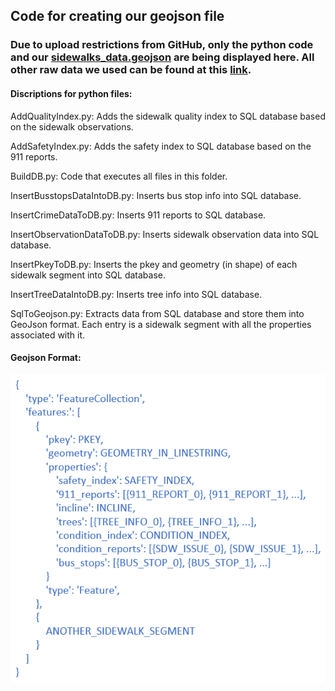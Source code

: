 ## Code for creating our geojson file

### Due to upload restrictions from GitHub, only the python code and our [sidewalks_data.geojson](./sidewalks_data.geojson) are being displayed here. All other raw data we used can be found at this [link](https://drive.google.com/drive/folders/1dT16a_EWqa9_yosBBcE8TBZXFGVBXt-E?usp=sharing).

#### Discriptions for python files:

AddQualityIndex.py: Adds the sidewalk quality index to SQL database based on the sidewalk observations.

AddSafetyIndex.py: Adds the safety index to SQL database based on the 911 reports.

BuildDB.py: Code that executes all files in this folder.

InsertBusstopsDataIntoDB.py: Inserts bus stop info into SQL database.

InsertCrimeDataToDB.py: Inserts 911 reports to SQL database.

InsertObservationDataToDB.py: Inserts sidewalk observation data into SQL database.

InsertPkeyToDB.py: Inserts the pkey and geometry (in shape) of each sidewalk segment into SQL database.

InsertTreeDataIntoDB.py: Inserts tree info into SQL database.

SqlToGeojson.py: Extracts data from SQL database and store them into GeoJson format. Each entry is a sidewalk segment with all the properties associated with it.

#### Geojson Format:

![alt text](./geojson_format.PNG)
